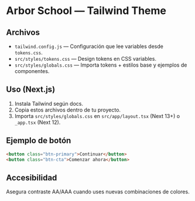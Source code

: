 # Arbor School — Tailwind Theme

## Archivos
- `tailwind.config.js` — Configuración que lee variables desde `tokens.css`.
- `src/styles/tokens.css` — Design tokens en CSS variables.
- `src/styles/globals.css` — Importa tokens + estilos base y ejemplos de componentes.

## Uso (Next.js)
1. Instala Tailwind según docs.
2. Copia estos archivos dentro de tu proyecto.
3. Importa `src/styles/globals.css` en `src/app/layout.tsx` (Next 13+) o `_app.tsx` (Next 12).

## Ejemplo de botón
```html
<button class="btn-primary">Continuar</button>
<button class="btn-cta">Comenzar ahora</button>
```

## Accesibilidad
Asegura contraste AA/AAA cuando uses nuevas combinaciones de colores.
